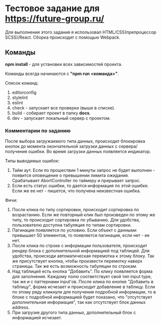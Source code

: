 # Тестовое задание для <b>https://future-group.ru/</b>

Для выполнения этого задания я использовал HTML/CSS(препроцессор SCSS)/React. Сборка происходит с помощью Webpack.

## Команды
<b>npm install</b> - для установки всех зависимостей проекта.

Команды всегда начинаются с <b>"npm run <команда>"</b>.

Список команд:
  1. editorconfig
  2. stylelint
  3. eslint
  4. check - запускает все проверки (выше в списке).
  5. build - собирает проект в папку <b>docs</b>.
  6. dev - запускает локальный сервер с проектом.

### Комментарии по заданию

После выбора загружаемого типа данных, происходит блокировка кнопок до момента окончательной загрузки данных с сервера/получения ошибки.
Во время загрузки данных появляется индикатор.


Типы выводимых ошибок:
  1. Тайм аут. Если по прошествии 1 минуты запрос не будет выполнен - появится оповещение о превышении лимита ожидания. Срабатывает AbortController по таймеру и прерывает запрос.
  2. Если есть статус ошибки, то дается информация по этой ошибке. Если же ее нет - пишется, что получена неизвестная ошибка.

Фичи:
  1. После клика по типу сортировки, происходит сортировка по возрастанию. Если же повторный клик был произведен по этому же типу, то происходит сортировка по убыванию. Для удобства, пользователю доступна табуляция по типам сортировки.
  2. Пагинация появляется по условию. Если объект с данными превышает 50 элементов, то появляется пагинация, если нет - ее нет. 
  3. После клика по строке с информации пользователя, происходит рендер блока с дополнительной информацией под таблицей. Для удобства, происходи автоматическая перемотка к этому блоку. Так же присутствует кнопка, чтобы произвести перемотку наверх страницы. Так же есть возможность табуляции по строкам.
  4. Над таблицей есть кнопка "Добавить". По клику появляется форма для заполнения. Каждому полю соответствует свой тип input type, так же и с паттернами input'ов. После клика по кнопке "Добавить в таблицу", форма исчезает и происходит добавление в таблицу. Если по этому ряду кликнули для получения подробной информации, то в блоке с подробной информацией
  будет показано, что "отсутствует дополнительная информация", так как отсутствует блок данных address.
  5. При загрузке другого типа данных, дополнительный блок с информацией исчезает.
